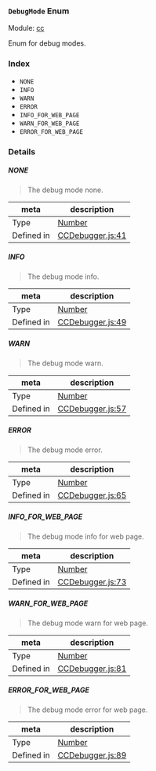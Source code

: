 ### `DebugMode` Enum



Module: [cc](../modules/cc.md)


Enum for debug modes.


### Index
  - `NONE`
  - `INFO`
  - `WARN`
  - `ERROR`
  - `INFO_FOR_WEB_PAGE`
  - `WARN_FOR_WEB_PAGE`
  - `ERROR_FOR_WEB_PAGE`

### Details


##### NONE

> The debug mode none.

| meta | description |
|------|-------------|
| Type | <a href="https://developer.mozilla.org/en/JavaScript/Reference/Global_Objects/Number" class="crosslink external" target="_blank">Number</a> |
| Defined in | [CCDebugger.js:41](https://github.com/cocos-creator/engine/blob/dcd3357d61e518886ccbf8b2026bed4edc6c615d/CCDebugger.js#L41) |



##### INFO

> The debug mode info.

| meta | description |
|------|-------------|
| Type | <a href="https://developer.mozilla.org/en/JavaScript/Reference/Global_Objects/Number" class="crosslink external" target="_blank">Number</a> |
| Defined in | [CCDebugger.js:49](https://github.com/cocos-creator/engine/blob/dcd3357d61e518886ccbf8b2026bed4edc6c615d/CCDebugger.js#L49) |



##### WARN

> The debug mode warn.

| meta | description |
|------|-------------|
| Type | <a href="https://developer.mozilla.org/en/JavaScript/Reference/Global_Objects/Number" class="crosslink external" target="_blank">Number</a> |
| Defined in | [CCDebugger.js:57](https://github.com/cocos-creator/engine/blob/dcd3357d61e518886ccbf8b2026bed4edc6c615d/CCDebugger.js#L57) |



##### ERROR

> The debug mode error.

| meta | description |
|------|-------------|
| Type | <a href="https://developer.mozilla.org/en/JavaScript/Reference/Global_Objects/Number" class="crosslink external" target="_blank">Number</a> |
| Defined in | [CCDebugger.js:65](https://github.com/cocos-creator/engine/blob/dcd3357d61e518886ccbf8b2026bed4edc6c615d/CCDebugger.js#L65) |



##### INFO_FOR_WEB_PAGE

> The debug mode info for web page.

| meta | description |
|------|-------------|
| Type | <a href="https://developer.mozilla.org/en/JavaScript/Reference/Global_Objects/Number" class="crosslink external" target="_blank">Number</a> |
| Defined in | [CCDebugger.js:73](https://github.com/cocos-creator/engine/blob/dcd3357d61e518886ccbf8b2026bed4edc6c615d/CCDebugger.js#L73) |



##### WARN_FOR_WEB_PAGE

> The debug mode warn for web page.

| meta | description |
|------|-------------|
| Type | <a href="https://developer.mozilla.org/en/JavaScript/Reference/Global_Objects/Number" class="crosslink external" target="_blank">Number</a> |
| Defined in | [CCDebugger.js:81](https://github.com/cocos-creator/engine/blob/dcd3357d61e518886ccbf8b2026bed4edc6c615d/CCDebugger.js#L81) |



##### ERROR_FOR_WEB_PAGE

> The debug mode error for web page.

| meta | description |
|------|-------------|
| Type | <a href="https://developer.mozilla.org/en/JavaScript/Reference/Global_Objects/Number" class="crosslink external" target="_blank">Number</a> |
| Defined in | [CCDebugger.js:89](https://github.com/cocos-creator/engine/blob/dcd3357d61e518886ccbf8b2026bed4edc6c615d/CCDebugger.js#L89) |



